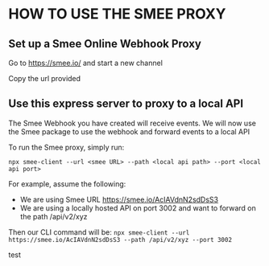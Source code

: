 # HOW TO USE THE SMEE PROXY

## Set up a Smee Online Webhook Proxy
Go to https://smee.io/ and start a new channel

Copy the url provided

## Use this express server to proxy to a local API
The Smee Webhook you have created will receive events. We will now use the Smee package to use the webhook and forward events to a local API

To run the Smee proxy, simply run:

```npx smee-client --url <smee URL> --path <local api path> --port <local api port>```

For example, assume the following:
- We are using Smee URL https://smee.io/AcIAVdnN2sdDsS3
- We are using a locally hosted API on port 3002 and want to forward on the path /api/v2/xyz

Then our CLI command will be:
```npx smee-client --url https://smee.io/AcIAVdnN2sdDsS3 --path /api/v2/xyz --port 3002```

test